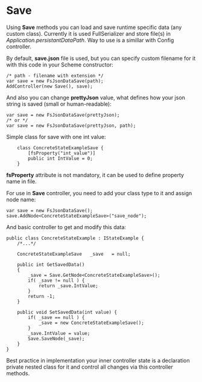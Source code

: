# Save

Using **Save** methods you can load and save runtime specific data (any custom class). Currently it is used FullSerializer and store file(s) in *Application.persistantDataPath*. Way to use is a simillar with Config controller.

By default, **save.json** file is used, but you can specify custom filename for it with this code in your Scheme constructor:

```
/* path - filename with extension */
var save = new FsJsonDataSave(path);
AddController(new Save(), save);
```

And also you can change **prettyJson** value, what defines how your json string is saved (small or human-readable):

```
var save = new FsJsonDataSave(prettyJson);
/* or */
var save = new FsJsonDataSave(prettyJson, path);
```

Simple class for save with one int value:

```
	class ConcreteStateExampleSave {
		[fsProperty("int_value")]
		public int IntValue = 0;
	}
```

**fsProperty** attribute is not mandatory, it can be used to define property name in file.  

For use in **Save** controller, you need to add your class type to it and assign node name:

```
var save = new FsJsonDataSave();
save.AddNode<ConcreteStateExampleSave>("save_node");
```

And basic controller to get and modify this data:

```
public class ConcreteStateExample : IStateExample {
	/*...*/
	
	ConcreteStateExampleSave   _save   = null;

	public int GetSavedData()
	{
		_save = Save.GetNode<ConcreteStateExampleSave>();
		if( _save != null ) {
			return _save.IntValue;
		}
		return -1;
	}

	public void SetSavedData(int value) {
		if( _save == null ) {
			_save = new ConcreteStateExampleSave();
		}
		_save.IntValue = value;
		Save.SaveNode(_save);
	}
}
```

Best practice in implementation your inner controller state is a declaration private nested class for it and control all changes via this controller methods.
